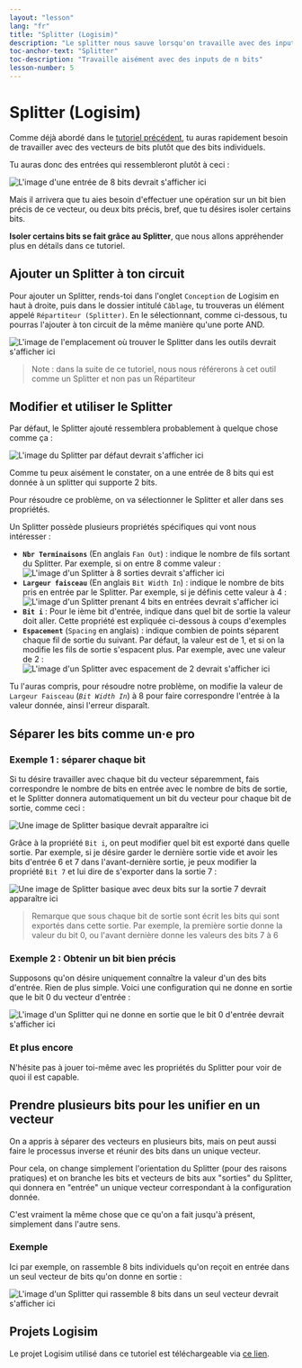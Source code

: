 ```yaml
---
layout: "lesson"
lang: "fr"
title: "Splitter (Logisim)"
description: "Le splitter nous sauve lorsqu'on travaille avec des inputs de plus de un bit"
toc-anchor-text: "Splitter"
toc-description: "Travaille aisément avec des inputs de n bits"
lesson-number: 5
---
```


# Splitter (Logisim)

Comme déjà abordé dans le [tutoriel précédent](logisim-04), tu auras rapidement besoin de travailler avec des vecteurs de bits plutôt que des bits individuels.

Tu auras donc des entrées qui ressembleront plutôt à ceci :

![L'image d'une entrée de 8 bits devrait s'afficher ici](assets/images/logisim-05-input-of-8-bits.png)

Mais il arrivera que tu aies besoin d'effectuer une opération sur un bit bien précis de ce vecteur, ou deux bits précis, bref, que tu désires isoler certains bits.

**Isoler certains bits se fait grâce au Splitter**, que nous allons appréhender plus en détails dans ce tutoriel.

## Ajouter un Splitter à ton circuit

Pour ajouter un Splitter, rends-toi dans l'onglet `Conception` de Logisim en haut à droite, puis dans le dossier intitulé `Câblage`, tu trouveras un élément appelé `Répartiteur (Splitter)`. En le sélectionnant, comme ci-dessous, tu pourras l'ajouter à ton circuit de la même manière qu'une porte AND.

![L'image de l'emplacement où trouver le Splitter dans les outils devrait s'afficher ici](assets/images/logisim-05-add-splitter.png)

> Note : dans la suite de ce tutoriel, nous nous référerons à cet outil comme un Splitter et non pas un Répartiteur

## Modifier et utiliser le Splitter

Par défaut, le Splitter ajouté ressemblera probablement à quelque chose comme ça :

![L'image du Splitter par défaut devrait s'afficher ici](assets/images/logisim-05-default-splitter.png)

Comme tu peux aisément le constater, on a une entrée de 8 bits qui est donnée à un splitter qui supporte 2 bits.

Pour résoudre ce problème, on va sélectionner le Splitter et aller dans ses propriétés.

Un Splitter possède plusieurs propriétés spécifiques qui vont nous intéresser :

 - **`Nbr Terminaisons`** (En anglais `Fan Out`) : indique le nombre de fils sortant du Splitter. Par exemple, si on entre 8 comme valeur : ![L'image d'un Splitter à 8 sorties devrait s'afficher ici](assets/images/logisim-05-splitter-properties-fan-out.png)
 - **`Largeur faisceau`** (En anglais `Bit Width In`) : indique le nombre de bits pris en entrée par le Splitter. Par exemple, si je définis cette valeur à 4 : ![L'image d'un Splitter prenant 4 bits en entrées devrait s'afficher ici](assets/images/logisim-05-splitter-properties-bit-width-in.png)
 - **`Bit i`** : Pour le ième bit d'entrée, indique dans quel bit de sortie la valeur doit aller. Cette propriété est expliquée ci-dessous à coups d'exemples
 - **`Espacement`** (`Spacing` en anglais) : indique combien de points séparent chaque fil de sortie du suivant. Par défaut, la valeur est de 1, et si on la modifie les fils de sortie s'espacent plus. Par exemple, avec une valeur de 2 : ![L'image d'un Splitter avec espacement de 2 devrait s'afficher ici](assets/images/logisim-05-splitter-properties-spacing.png)

Tu l'auras compris, pour résoudre notre problème, on modifie la valeur de `Largeur Faisceau` (*`Bit Width In`*) à 8 pour faire correspondre l'entrée à la valeur donnée, ainsi l'erreur disparaît.

## Séparer les bits comme un·e pro

### Exemple 1 : séparer chaque bit

Si tu désire travailler avec chaque bit du vecteur séparemment, fais correspondre le nombre de bits en entrée avec le nombre de bits de sortie, et le Splitter donnera automatiquement un bit du vecteur pour chaque bit de sortie, comme ceci :

![Une image de Splitter basique devrait apparaître ici](assets/images/logisim-05-splitter-example-basic.png)

Grâce à la propriété `Bit i`, on peut modifier quel bit est exporté dans quelle sortie. Par exemple, si je désire garder le dernière sortie vide et avoir les bits d'entrée 6 et 7 dans l'avant-dernière sortie, je peux modifier la propriété `Bit 7` et lui dire de s'exporter dans la sortie 7 :

![Une image de Splitter basique avec deux bits sur la sortie 7 devrait apparaître ici](assets/images/logisim-05-splitter-example-basic-with-one-bits-vector.png)

> Remarque que sous chaque bit de sortie sont écrit les bits qui sont exportés dans cette sortie. Par exemple, la première sortie donne la valeur du bit 0, ou l'avant dernière donne les valeurs des bits 7 à 6

### Exemple 2 : Obtenir un bit bien précis

Supposons qu'on désire uniquement connaître la valeur d'un des bits d'entrée. Rien de plus simple. Voici une configuration qui ne donne en sortie que le bit 0 du vecteur d'entrée :

![L'image d'un Splitter qui ne donne en sortie que le bit 0 d'entrée devrait s'afficher ici](assets/images/logisim-05-splitter-examples-only-bit-0.png)

### Et plus encore

N'hésite pas à jouer toi-même avec les propriétés du Splitter pour voir de quoi il est capable.

## Prendre plusieurs bits pour les unifier en un vecteur

On a appris à séparer des vecteurs en plusieurs bits, mais on peut aussi faire le processus inverse et réunir des bits dans un unique vecteur.

Pour cela, on change simplement l'orientation du Splitter (pour des raisons pratiques) et on branche les bits et vecteurs de bits aux "sorties" du Splitter, qui donnera en "entrée" un unique vecteur correspondant à la configuration donnée.

C'est vraiment la même chose que ce qu'on a fait jusqu'à présent, simplement dans l'autre sens.

### Exemple

Ici par exemple, on rassemble 8 bits individuels qu'on reçoit en entrée dans un seul vecteur de bits qu'on donne en sortie :

![L'image d'un Splitter qui rassemble 8 bits dans un seul vecteur devrait s'afficher ici](assets/images/logisim-05-splitter-examples-reversed-process.png)

## Projets Logisim

Le projet Logisim utilisé dans ce tutoriel est téléchargeable via <a href="/assets/logisim/projects/logisim_05_splitters.circ" download="logisim_05_splitters.circ">ce lien</a>.